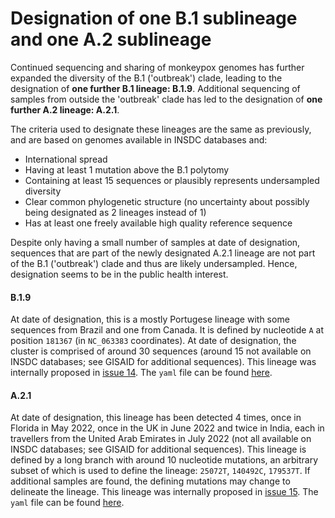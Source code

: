 # Designation of one B.1 sublineage and one A.2 sublineage

Continued sequencing and sharing of monkeypox genomes has further expanded the diversity of the B.1 ('outbreak') clade, leading to the designation of **one further B.1 lineage: B.1.9**. Additional sequencing of samples from outside the 'outbreak' clade has led to the designation of **one further A.2 lineage: A.2.1**.

The criteria used to designate these lineages are the same as previously, and are based on genomes available in INSDC databases and:

- International spread
- Having at least 1 mutation above the B.1 polytomy
- Containing at least 15 sequences or plausibly represents undersampled diversity
- Clear common phylogenetic structure (no uncertainty about possibly being designated as 2 lineages instead of 1)
- Has at least one freely available high quality reference sequence

Despite only having a small number of samples at date of designation, sequences that are part of the newly designated A.2.1 lineage are not part of the B.1 ('outbreak') clade and thus are likely undersampled. Hence, designation seems to be in the public health interest.

#### B.1.9

At date of designation, this is a mostly Portugese lineage with some sequences from Brazil and one from Canada. It is defined by nucleotide `A` at position `181367` (in `NC_063383` coordinates). At date of designation, the cluster is comprised of around 30 sequences (around 15 not available on INSDC databases; see GISAID for additional sequences).
This lineage was internally proposed in [issue 14](https://github.com/mpxv-lineages/lineage-designation/issues/14).
The `yaml` file can be found [here](../lineages/B.1.9.yml).

#### A.2.1

At date of designation, this lineage has been detected 4 times, once in Florida in May 2022, once in the UK in June 2022 and twice in India, each in travellers from the United Arab Emirates in July 2022 (not all available on INSDC databases; see GISAID for additional sequences).
This lineage is defined by a long branch with around 10 nucleotide mutations, an arbitrary subset of which is used to define the lineage: `25072T`, `140492C`, `179537T`.
If additional samples are found, the defining mutations may change to delineate the lineage.
This lineage was internally proposed in [issue 15](https://github.com/mpxv-lineages/lineage-designation/issues/15).
The `yaml` file can be found [here](../lineages/A.2.1.yml).
